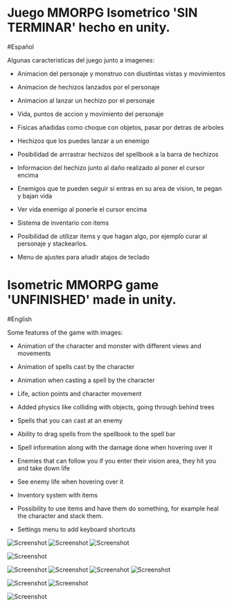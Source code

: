 # Juego MMORPG Isometrico 'SIN TERMINAR' hecho en unity.

#Español

Algunas caracteristicas del juego junto a imagenes:

* Animacion del personaje y monstruo con diustintas vistas y movimientos
* Animacion de hechizos lanzados por el personaje
* Animacion al lanzar un hechizo por el personaje
* Vida, puntos de accion y movimiento del personaje
* Fisicas añadidas como choque con objetos, pasar por detras de arboles

* Hechizos que los puedes lanzar a un enemigo
* Posibilidad de arrrastrar hechizos del spellbook a la barra de hechizos
* Informacion del hechizo junto al daño realizado al poner el cursor encima
* Enemigos que te pueden seguir si entras en su area de vision, te pegan y bajan vida
* Ver vida enemigo al ponerle el cursor encima

* Sistema de inventario con items 
* Posibilidad de utilizar items y que hagan algo, por ejemplo curar al personaje y stackearlos.
* Menu de ajustes para añadir atajos de teclado



# Isometric MMORPG game 'UNFINISHED' made in unity.
#English

Some features of the game with images:

* Animation of the character and monster with different views and movements
* Animation of spells cast by the character
* Animation when casting a spell by the character
* Life, action points and character movement
* Added physics like colliding with objects, going through behind trees

* Spells that you can cast at an enemy
* Ability to drag spells from the spellbook to the spell bar
* Spell information along with the damage done when hovering over it
* Enemies that can follow you if you enter their vision area, they hit you and take down life
* See enemy life when hovering over it

* Inventory system with items
* Possibility to use items and have them do something, for example heal the character and stack them.
* Settings menu to add keyboard shortcuts


![Screenshot](https://github.com/gavrilciunterei/MMORPG-ISOMETRIC-GAME/blob/master/imgPresentation/1.JPG)
![Screenshot](https://github.com/gavrilciunterei/MMORPG-ISOMETRIC-GAME/blob/master/imgPresentation/2.JPG)
![Screenshot](https://github.com/gavrilciunterei/MMORPG-ISOMETRIC-GAME/blob/master/imgPresentation/4.JPG)

![Screenshot](https://github.com/gavrilciunterei/MMORPG-ISOMETRIC-GAME/blob/master/imgPresentation/3.JPG)

![Screenshot](https://github.com/gavrilciunterei/MMORPG-ISOMETRIC-GAME/blob/master/imgPresentation/5.JPG)
![Screenshot](https://github.com/gavrilciunterei/MMORPG-ISOMETRIC-GAME/blob/master/imgPresentation/6.JPG)
![Screenshot](https://github.com/gavrilciunterei/MMORPG-ISOMETRIC-GAME/blob/master/imgPresentation/7.JPG)
![Screenshot](https://github.com/gavrilciunterei/MMORPG-ISOMETRIC-GAME/blob/master/imgPresentation/10.JPG)

![Screenshot](https://github.com/gavrilciunterei/MMORPG-ISOMETRIC-GAME/blob/master/imgPresentation/8.JPG)
![Screenshot](https://github.com/gavrilciunterei/MMORPG-ISOMETRIC-GAME/blob/master/imgPresentation/9.JPG)

![Screenshot](https://github.com/gavrilciunterei/MMORPG-ISOMETRIC-GAME/blob/master/imgPresentation/11.JPG)
